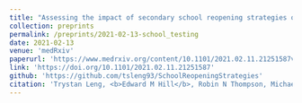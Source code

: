 ```yaml
---
title: "Assessing the impact of secondary school reopening strategies on within-school COVID-19 transmission and absences: a modelling study"
collection: preprints
permalink: /preprints/2021-02-13-school_testing
date: 2021-02-13
venue: 'medRxiv'
paperurl: 'https://www.medrxiv.org/content/10.1101/2021.02.11.21251587v1.full.pdf'
link: 'https://doi.org/10.1101/2021.02.11.21251587'
github: 'https://github.com/tsleng93/SchoolReopeningStrategies'
citation: 'Trystan Leng, <b>Edward M Hill</b>, Robin N Thompson, Michael J Tildesley, Matt J Keeling, Louise Dyson. (2021). &quot;Assessing the impact of secondary school reopening strategies on within-school COVID-19 transmission and absences: a modelling study.&quot; <i>medRxiv</i>. doi:10.1101&#47;2021.02.11.21251587.'
---
```

